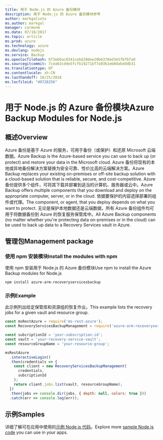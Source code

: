 ```yaml
---
title: 用于 Node.js 的 Azure 备份模块
description: 用于 Node.js 的 Azure 备份模块参考
author: markgalioto
ms.author: markgal
manager: carmonm
ms.date: 07/18/2017
ms.topic: article
ms.prod: azure
ms.technology: azure
ms.devlang: nodejs
ms.service: Backup
ms.openlocfilehash: bf3e66ac8341cebd28dee20b6370ed3e5fbfbfa0
ms.sourcegitcommit: 7cea63cdde5fcfb19271bf7a93b1eb0dabdddb31
ms.translationtype: HT
ms.contentlocale: zh-CN
ms.lasthandoff: 10/25/2018
ms.locfileid: "49728256"
---
```

# <a name="azure-backup-modules-for-nodejs"></a><span data-ttu-id="a3beb-103">用于 Node.js 的 Azure 备份模块</span><span class="sxs-lookup"><span data-stu-id="a3beb-103">Azure Backup Modules for Node.js</span></span>

## <a name="overview"></a><span data-ttu-id="a3beb-104">概述</span><span class="sxs-lookup"><span data-stu-id="a3beb-104">Overview</span></span>

<span data-ttu-id="a3beb-105">Azure 备份是基于 Azure 的服务，可用于备份（或保护）和还原 Microsoft 云端数据。</span><span class="sxs-lookup"><span data-stu-id="a3beb-105">Azure Backup is the Azure-based service you can use to back up (or protect) and restore your data in the Microsoft cloud.</span></span> <span data-ttu-id="a3beb-106">Azure 备份将现有的本地或异地备份解决方案替换为安全可靠、性价比高的云端解决方案。</span><span class="sxs-lookup"><span data-stu-id="a3beb-106">Azure Backup replaces your existing on-premises or off-site backup solution with a cloud-based solution that is reliable, secure, and cost-competitive.</span></span> <span data-ttu-id="a3beb-107">Azure 备份提供多个组件，可将其下载并部署到适当的计算机、服务器或云中。</span><span class="sxs-lookup"><span data-stu-id="a3beb-107">Azure Backup offers multiple components that you download and deploy on the appropriate computer, server, or in the cloud.</span></span> <span data-ttu-id="a3beb-108">依据要保护的内容选择部署的组件或代理。</span><span class="sxs-lookup"><span data-stu-id="a3beb-108">The component, or agent, that you deploy depends on what you want to protect.</span></span> <span data-ttu-id="a3beb-109">无论是保护本地数据还是云端数据，所有 Azure 备份组件均可用于将数据备份到 Azure 的恢复服务保管库中。</span><span class="sxs-lookup"><span data-stu-id="a3beb-109">All Azure Backup components (no matter whether you're protecting data on-premises or in the cloud) can be used to back up data to a Recovery Services vault in Azure.</span></span> 

## <a name="management-package"></a><span data-ttu-id="a3beb-110">管理包</span><span class="sxs-lookup"><span data-stu-id="a3beb-110">Management package</span></span>

### <a name="install-the-modules-with-npm"></a><span data-ttu-id="a3beb-111">使用 npm 安装模块</span><span class="sxs-lookup"><span data-stu-id="a3beb-111">Install the modules with npm</span></span>

<span data-ttu-id="a3beb-112">使用 npm 安装用于 Node.js 的 Azure 备份模块</span><span class="sxs-lookup"><span data-stu-id="a3beb-112">Use npm to install the Azure Backup modules for Node.js</span></span>

```bash
npm install azure-arm-recoveryservicesbackup
```

### <a name="example"></a><span data-ttu-id="a3beb-113">示例</span><span class="sxs-lookup"><span data-stu-id="a3beb-113">Example</span></span>

<span data-ttu-id="a3beb-114">此示例列出给定保管库和资源组的恢复作业。</span><span class="sxs-lookup"><span data-stu-id="a3beb-114">This example lists the recovery jobs for a given vault and resource group.</span></span>

```javascript
const msRestAzure = require('ms-rest-azure');
const RecoveryServicesBackupManagement = require('azure-arm-recoveryservicesbackup');

const subcriptionId = 'your-subscription-id';
const vault = 'your-recovery-service-vault';
const resourceGroupName = 'your-resource-group';

msRestAzure
  .interactiveLogin()
  .then(credentials => {
    const client = new RecoveryServicesBackupManagement(
      credentials,
      subcriptionId
    );
    return client.jobs.list(vault, resourceGroupName);
  })
  .then(jobs => console.dir(jobs, { depth: null, colors: true }))
  .catch(err => console.log(err));
```

## <a name="samples"></a><span data-ttu-id="a3beb-115">示例</span><span class="sxs-lookup"><span data-stu-id="a3beb-115">Samples</span></span>

<span data-ttu-id="a3beb-116">详细了解可在应用中使用的[示例 Node.js 代码](https://azure.microsoft.com/resources/samples/?platform=nodejs)。</span><span class="sxs-lookup"><span data-stu-id="a3beb-116">Explore more [sample Node.js code](https://azure.microsoft.com/resources/samples/?platform=nodejs) you can use in your apps.</span></span>
